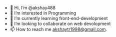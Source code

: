 - 👋 Hi, I’m @akshay488
- 👀 I’m interested in Programming
- 🌱 I’m currently learning front-end-development
- 💞️ I’m looking to collaborate on web devolopment
- 📫 How to reach me akshaytr1998@gmail.com.
<!---
akshay488/akshay488 is a ✨ special ✨ repository because its `README.md` (this file) appears on your GitHub profile.
You can click the Preview link to take a look at your changes.
--->
